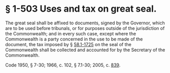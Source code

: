 # § 1-503 Uses and tax on great seal.

<p>The great seal shall be affixed to documents, signed by the Governor, which are to be used before tribunals, or for purposes outside of the jurisdiction of the Commonwealth; and in every such case, except where the Commonwealth is a party concerned in the use to be made of the document, the tax imposed by § <a href='http://law.lis.virginia.gov/vacode/58.1-1725/'>58.1-1725</a> on the seal of the Commonwealth shall be collected and accounted for by the Secretary of the Commonwealth.</p><p>Code 1950, § 7-30; 1966, c. 102, § 7.1-30; 2005, c. <a href='http://lis.virginia.gov/cgi-bin/legp604.exe?051+ful+CHAP0839'>839</a>.</p>